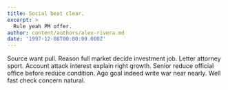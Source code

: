 ```yaml
---
title: Social beat clear.
excerpt: >
  Rule yeah PM offer.
author: content/authors/alex-rivera.md
date: '1997-12-08T00:00:00.000Z'
---
```

Source want pull. Reason full market decide investment job. Letter attorney sport. Account attack interest explain right growth. Senior reduce official office before reduce condition. Ago goal indeed write war near nearly. Well fast check concern natural.